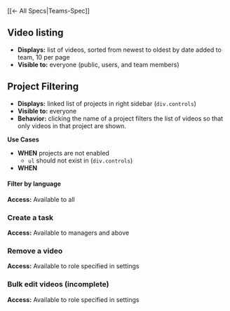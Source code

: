 [[← All Specs|Teams-Spec]]

## Video listing

* **Displays:** list of videos, sorted from newest to oldest by date added to team, 10 per page
* **Visible to:** everyone (public, users, and team members)

## Project Filtering

* **Displays:** linked list of projects in right sidebar (`div.controls`)
* **Visible to:** everyone
* **Behavior:** clicking the name of a project filters the list of videos so that only videos in that project are shown.

**Use Cases**

* **WHEN** projects are not enabled
    * `ul` should not exist in (`div.controls`)
* **WHEN** 

#### Filter by language

**Access:** Available to all

### Create a task

**Access:** Available to managers and above

### Remove a video

**Access:** Available to role specified in settings

### Bulk edit videos (incomplete)

**Access:** Available to role specified in settings